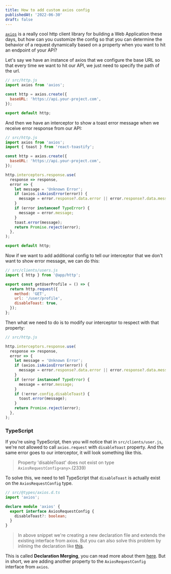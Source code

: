 ```yaml
---
title: How to add custom axios config
publishedAt: '2022-06-30'
draft: false
---
```


[`axios`](https://axios-http.com) is a really cool http client library for building a Web Application these days, but how can you customize the config so that you can determine the behavior of a request dynamically based on a property when you want to hit an endpoint of your API?

Let's say we have an instance of axios that we configure the base URL so that every time we want to hit our API, we just need to specify the path of the url.

```js
// src/http.js
import axios from 'axios';

const http = axios.create({
  baseURL: 'https://api.your-project.com',
});

export default http;
```

And then we have an interceptor to show a toast error message when we receive error response from our API:

```js
// src/http.js
import axios from 'axios';
import { toast } from 'react-toastify';

const http = axios.create({
  baseURL: 'https://api.your-project.com',
});

http.interceptors.response.use(
  response => response,
  error => {
    let message = 'Unknown Error';
    if (axios.isAxiosError(error)) {
      message = error.response?.data.error || error.response?.data.message;
    }
    if (error instanceof TypeError) {
      message = error.message;
    }
    toast.error(message);
    return Promise.reject(error);
  },
);

export default http;
```

Now if we want to add additional config to tell our interceptor that we don't want to show error message, we can do this:

```js
// src/clients/users.js
import { http } from '@app/http';

export const getUserProfile = () => {
  return http.request({
    method: 'GET',
    url: '/user/profile',
    disableToast: true,
  });
};
```

Then what we need to do is to modify our interceptor to respect with that property:

```js
// src/http.js

http.interceptors.response.use(
  response => response,
  error => {
    let message = 'Unknown Error';
    if (axios.isAxiosError(error)) {
      message = error.response?.data.error || error.response?.data.message;
    }
    if (error instanceof TypeError) {
      message = error.message;
    }
    if (!error.config.disableToast) {
      toast.error(message);
    }
    return Promise.reject(error);
  },
);
```

### TypeScript

If you're using TypeScript, then you will notice that in `src/clients/user.js`, we're not allowed to call `axios.request` with `disableToast` property. And the same error goes to our interceptor, it will look something like this.

> Property 'disableToast' does not exist on type `AxiosRequestConfig<any>`.(2339)

To solve this, we need to tell TypeScript that `disableToast` is actually exist on the `AxiosRequestConfig` type.

```ts
// src/@types/axios.d.ts
import 'axios';

declare module 'axios' {
  export interface AxiosRequestConfig {
    disableToast?: boolean;
  }
}
```

> In above snippet we're creating a new declaration file and extends the existing interface from axios. But you can also solve this problem by inlining the declaration like [this](https://www.typescriptlang.org/play?#code/JYWwDg9gTgLgBAQwB7AgZzgMyhEcDkyqa+A3AFCiSxwDecMECa8AvljnvlAKYIDGMALSNmMYJgCeZcuQAmPfgBsEvOCAhyArkp4Ei6fHXJxTcHkmrxgAOxg8omAXoCCKdACUeARy08WAMIQNpjAAObGZlFwaAAWEADuACpMLAD8AFxwAEYQELoINhRRrOSl5PzBLHCxMDBgcAC8iO5oAHT8vAj2ABS0JmbZzDwAqh4AMln4tfVoGQD08whgwG2SEFpQQmA4AFaKMB24+AA0ZQCUFOQzYG229lD8PGCMUO28aJA2aDxtWj89AamD5fH5NAB8cBBVR4ZyiDhwUAhkWipgkcB6BnawDQbmIAFEoIiegjoOdzijUVF0T0AISkqBHELhNpxRIpMQU-pUnlQngwTY2OAABU4ON+vH2ghJRLJxV5plKCtMlW+8Dk3QQTXMssZ0O+PDSbQ1MC1zDoOsRWRYUFsEVY8oVquqIH8aAQYT0zRNCDaDLgAB8A5boG1XWh3Z7HbzRCw-bqeuHIzxLkDebwBVAhaLcOK2pKDjLEameUqqTT-bYWIUnhBMHBCcXKTHUocGUXQ0mPSnozyM4KRWKfvmeFKYB2oCWqWXUf2s4Pc8OC9KGVPFWdU7ILFY4M74J6YCMflAc6FdNqehTGpDuWY50KbiPfP5x7fUa6YPE5FMAOL4pKnGmUSbEoUzzP8DjzDsdbALogE8myyStlkThKD8cJmKwqYOluljQOqPBODo8A3KQQA).

This is called **Declaration Merging**, you can read more about them [here](https://www.typescriptlang.org/docs/handbook/declaration-merging.html). But in short, we are adding another property to the `AxiosRequestConfig` interface from `axios`.
